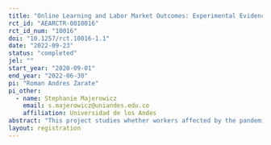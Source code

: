 ```yaml
---
title: "Online Learning and Labor Market Outcomes: Experimental Evidence from Colombia"
rct_id: "AEARCTR-0010016"
rct_id_num: "10016"
doi: "10.1257/rct.10016-1.1"
date: "2022-09-23"
status: "completed"
jel: ""
start_year: "2020-09-01"
end_year: "2022-06-30"
pi: "Roman Andres Zarate"
pi_other:
  - name: Stephanie Majerowicz
    email: s.majerowicz@uniandes.edu.co
    affiliation: Universidad de los Andes
abstract: "This project studies whether workers affected by the pandemic benefited from access to free certificates and degrees provided by massive open online courses (MOOCs). One of the largest and most recognized MOOC providers offered governments in Latin America free certificates during the first outbreak of Covid-19 in the region. As part of this program, a government agency in Colombia conducted an RCT where 10,000 beneficiaries of student loans received the opportunity to enroll and certify their skills in MOOCs. The project will study participants' behavior on the platform, including selection, enrollment, and completion of online courses. Furthermore, it will track participants to the labor market to study the impact of MOOCs on formal employment and wages during and after the pandemic."
layout: registration
---
```



